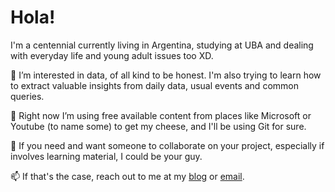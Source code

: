 # Hola!

I'm a centennial currently living in Argentina, studying at UBA and dealing with everyday life and young adult issues too XD.

👀 I’m interested in data, of all kind to be honest. I'm also trying to learn how to extract valuable insights from daily data, usual events and common queries.

🌱 Right now I’m using free available content from places like Microsoft or Youtube (to name some) to get my cheese, and I'll be using Git for sure.

💞️ If you need and want someone to collaborate on your project, especially if involves learning material, I could be your guy.

📫 If that's the case, reach out to me at my [blog](https://estudianteporahora.com/) or [email](mailto:victortizs@outlook.com).

<!---
victortizs/victortizs is a ✨ special ✨ repository because its `README.md` (this file) appears on your GitHub profile.
You can click the Preview link to take a look at your changes.
--->
